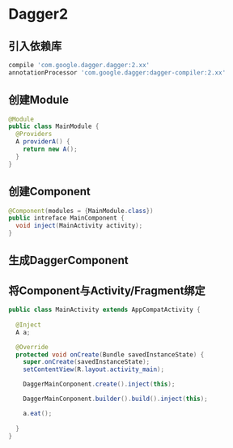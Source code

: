 # Dagger2

## 引入依赖库

```groovy
compile 'com.google.dagger.dagger:2.xx'
annotationProcessor 'com.google.dagger:dagger-compiler:2.xx'
```

## 创建Module

```java
@Module
public class MainModule {
  @Providers
  A providerA() {
    return new A();
  }
}
```

## 创建Component

```java
@Component(modules = {MainModule.class})
public intreface MainComponent {
  void inject(MainActivity activity);
}
```

## 生成DaggerComponent



## 将Component与Activity/Fragment绑定

```java
public class MainActivity extends AppCompatActivity {
  
  @Inject
  A a;

  @Override
  protected void onCreate(Bundle savedInstanceState) {
    super.onCreate(savedInstanceState);
    setContentView(R.layout.activity_main);

    DaggerMainConponent.create().inject(this);

    DaggerMainConponent.builder().build().inject(this);

    a.eat();
    
  }
}
```